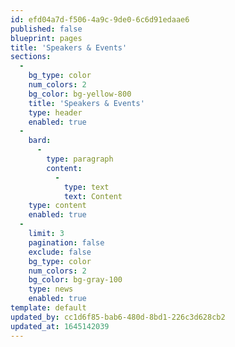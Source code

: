 ```yaml
---
id: efd04a7d-f506-4a9c-9de0-6c6d91edaae6
published: false
blueprint: pages
title: 'Speakers & Events'
sections:
  -
    bg_type: color
    num_colors: 2
    bg_color: bg-yellow-800
    title: 'Speakers & Events'
    type: header
    enabled: true
  -
    bard:
      -
        type: paragraph
        content:
          -
            type: text
            text: Content
    type: content
    enabled: true
  -
    limit: 3
    pagination: false
    exclude: false
    bg_type: color
    num_colors: 2
    bg_color: bg-gray-100
    type: news
    enabled: true
template: default
updated_by: cc1d6f85-bab6-480d-8bd1-226c3d628cb2
updated_at: 1645142039
---
```

